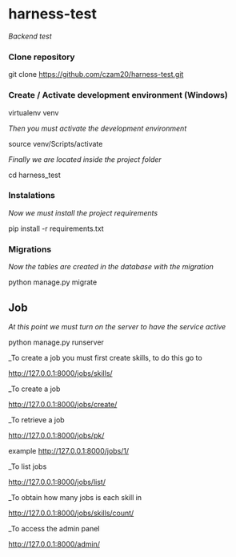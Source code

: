 # harness-test
_Backend test_

### Clone repository 

git clone https://github.com/czam20/harness-test.git

### Create / Activate development environment (Windows)

virtualenv venv

_Then you must activate the development environment_

source venv/Scripts/activate

_Finally we are located inside the project folder_

cd harness_test

### Instalations  

_Now we must install the project requirements_

pip install -r requirements.txt

### Migrations

_Now the tables are created in the database with the migration_

python manage.py migrate

## Job

_At this point we must turn on the server to have the service active_

python manage.py runserver

_To create a job you must first create skills, to do this go to

http://127.0.0.1:8000/jobs/skills/

_To create a job

http://127.0.0.1:8000/jobs/create/

_To retrieve a job

http://127.0.0.1:8000/jobs/pk/

example http://127.0.0.1:8000/jobs/1/

_To list jobs

http://127.0.0.1:8000/jobs/list/

_To obtain how many jobs is each skill in

http://127.0.0.1:8000/jobs/skills/count/

_To access the admin panel

http://127.0.0.1:8000/admin/
